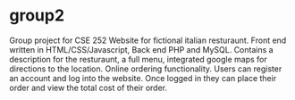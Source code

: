 group2
======
Group project for CSE 252
Website for fictional italian resturaunt. Front end written in HTML/CSS/Javascript, Back end PHP and MySQL.
Contains a description for the resturaunt, a full menu, integrated google maps for directions to the location. 
Online ordering functionality. Users can register an account and log into the website. 
Once logged in they can place their order and view the total cost of their order.
